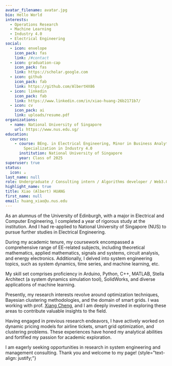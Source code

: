 ```yaml
---
avatar_filename: avatar.jpg
bio: Hello World
interests:
  - Operations Research
  - Machine Learning
  - Industry 4.0
  - Electrical Engineering
social:
  - icon: envelope
    icon_pack: fas
    link: /#contact
  - icon: graduation-cap
    icon_pack: fas
    link: https://scholar.google.com
  - icon: github
    icon_pack: fab
    link: https://github.com/AlbertHX86
  - icon: linkedin
    icon_pack: fab
    link: https://www.linkedin.com/in/xiao-huang-26b2171b7/
  - icon: cv
    icon_pack: ai
    link: uploads/resume.pdf
organizations:
  - name: National University of Singapore
    url: https://www.nus.edu.sg/
education:
  courses:
    - course: BEng. in Electrical Engineering, Minor in Business Analytics,
        Specialization in Industry 4.0
      institution: National University of Singapore
      year: Class of 2025
superuser: true
status:
  icon: ☕️
last_name: null
role: Undergraduate / Consulting intern / Algorithms developer / Web3.0 enthusiast
highlight_name: true
title: Xiao (Albert) HUANG
first_name: null
email: huang_xiao@u.nus.edu
---
```

As an alumnus of the University of Edinburgh, with a major in Electrical and Computer Engineering, I completed a year of rigorous study at the institution. And I had re-applied to National University of Singapore (NUS) to pursue  further studies in Electrical Engineering.

During my academic tenure, my coursework encompassed a comprehensive range of EE-related subjects, including theoretical mathematics, applied mathematics, signals and systems, circuit analysis, and energy electronics. Additionally, I delved into system engineering topics, such as system dynamics, time series, and machine learning, etc.

My skill set comprises proficiency in Arduino, Python, C++, MATLAB, Stella Architect (a system dynamics simulation tool), SolidWorks, and diverse applications of machine learning.

Presently, my research interests revolve around optimization techniques, Bayesian clustering methodologies, and the domain of smart grids. I was working with prof. [Xiang Cheng](https://cde.nus.edu.sg/ece/staff/xiang-cheng/), and I am deeply invested in exploring these areas to contribute valuable insights to the field.

Having engaged in previous research endeavors, I have actively worked on dynamic pricing models for airline tickets, smart grid optimization, and clustering problems. These experiences have honed my analytical abilities and fortified my passion for academic exploration.

I am eagerly seeking opportunities in research in system engineering and management consulting. Thank you and welcome to my page!
{style="text-align: justify;"}